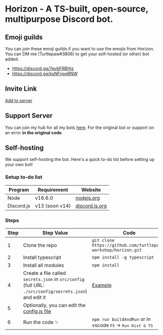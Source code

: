 # Horizon - A TS-built, open-source, multipurpose Discord bot.

## Emoji guilds
You can join these emoji guilds if you want to use the emojis from Horizon. You can DM me (Turtlepaw#3806) to get your self-hosted (or other) bot added.

- https://discord.gg/7evbFRBHjz
- https://discord.gg/ksNFnpqRNW

## Invite Link
[Add to server](https://discord.com/oauth2/authorize?client_id=956747231615152188&permissions=1521157008391&scope=bot%20applications.commands)

## Support Server
You can join my hub for all my bots [here](https://discord.gg/9N8BkWzuBK). For the original bot or support on an error **in the original code**

## Self-hosting
We support self-hosting the bot. Here's a quick to-do list before setting up your own bot!

### Setup to-do list
Program | Requirement | Website
--- | --- | ---
Node | v16.6.0 | [nodejs.org](https://nodejs.org)
Discord.js | v13 (soon v14) | [discord.js.org](https://discord.js.org)

### Steps
Step | Step Value | Code
--- | --- | ---
1 | Clone the repo | `git clone https://github.com/turtlepaws-workshop/horizon.git`
2 | Install typescript | `npm install -g typescript`
3 | Install all modules | `npm install`
4 | Create a file called `secrets.json` in `src/config` (full URL: `./src/config/secrets.json`) and edit it | [Example](https://github.com/turtlepaws-workshop/horizon/blob/main/src/config/secrets.example.json)
5 | Optionally, you can edit the [config.js file](https://github.com/turtlepaws-workshop/horizon/blob/main/src/config/config.js)
6 | Run the code ✨ | `npm run buildAndRun` or in vscode <kbd>F5</kbd> -> <kbd>Run Dist & TS</kbd>
